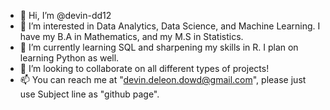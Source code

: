 - 👋 Hi, I’m @devin-dd12
- 👀 I’m interested in Data Analytics, Data Science, and Machine Learning. I have my B.A in Mathematics, and my M.S in Statistics.
- 🌱 I’m currently learning SQL and sharpening my skills in R. I plan on learning Python as well.
- 💞️ I’m looking to collaborate on all different types of projects!
- 📫 You can reach me at "devin.deleon.dowd@gmail.com", please just use Subject line as "github page".

<!---
devin-dd12/devin-dd12 is a ✨ special ✨ repository because its `README.md` (this file) appears on your GitHub profile.
You can click the Preview link to take a look at your changes.
--->
